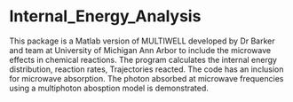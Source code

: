 # Internal_Energy_Analysis

This package is a Matlab version of MULTIWELL developed by Dr Barker and team at University of Michigan Ann Arbor to include the microwave effects in chemical reactions. The program calculates the internal energy distribution, reaction rates, Trajectories reacted. The code has an inclusion for microwave absorption. The photon absorbed at 
microwave frequencies using a multiphoton abosption model is demonstrated.
